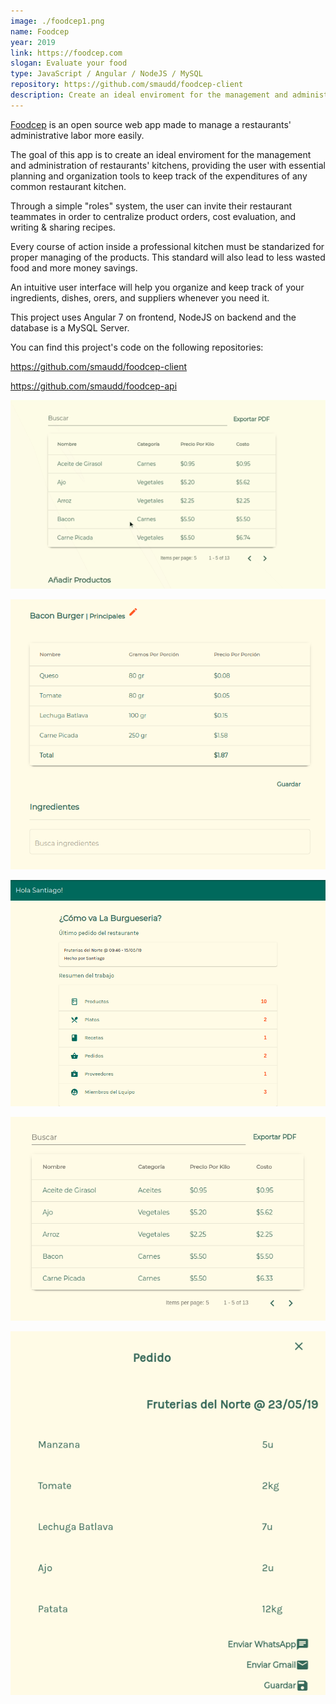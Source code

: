 ```yaml
---
image: ./foodcep1.png
name: Foodcep
year: 2019
link: https://foodcep.com
slogan: Evaluate your food
type: JavaScript / Angular / NodeJS / MySQL
repository: https://github.com/smaudd/foodcep-client
description: Create an ideal enviroment for the management and administration of restaurants' kitchens, providing the user with essential planning and organization tools to keep track of the expenditures of any common restaurant kitchen.
---
```


[Foodcep](https://www.foodcep.com "Foodcep") is an open source web app made to manage a restaurants' administrative labor more easily.

The goal of this app is to create an ideal enviroment for the management and administration of restaurants' kitchens, providing the user with essential planning and organization tools to keep track of the expenditures of any common restaurant kitchen.

Through a simple "roles" system, the user can invite their restaurant teammates in order to centralize product orders, cost evaluation, and writing & sharing recipes.

Every course of action inside a professional kitchen must be standarized for proper managing of the products. This standard will also lead to less wasted food and more money savings.

An intuitive user interface will help you organize and keep track of your ingredients, dishes, orers, and suppliers whenever you need it. 

This project uses Angular 7 on frontend, NodeJS on backend and the database is a MySQL Server.

You can find this project's code on the following repositories:



https://github.com/smaudd/foodcep-client

https://github.com/smaudd/foodcep-api


![img](./foodcep.gif)

![img](./foodcep4.png)

![img](./foodcep2.png)

![img](./foodcep3.png)

![img](./foodcep5.png)